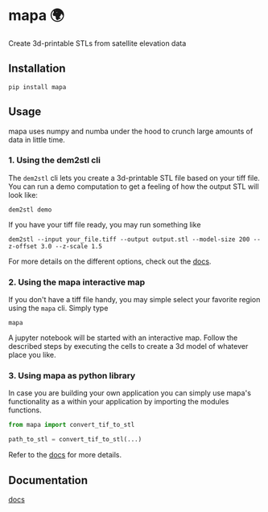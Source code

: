 # mapa 🌍
Create 3d-printable STLs from satellite elevation data


## Installation
```
pip install mapa
```

## Usage
mapa uses numpy and numba under the hood to crunch large amounts of data in little time.

### 1. Using the dem2stl cli
The `dem2stl` cli lets you create a 3d-printable STL file based on your tiff file. You can run a demo computation to get a feeling of how the output STL will look like:
```
dem2stl demo
```
If you have your tiff file ready, you may run something like
```
dem2stl --input your_file.tiff --output output.stl --model-size 200 --z-offset 3.0 --z-scale 1.5
```
For more details on the different options, check out the [docs](TODO).

### 2. Using the mapa interactive map
If you don't have a tiff file handy, you may simple select your favorite region using the `mapa` cli. Simply type
```
mapa
```
A jupyter notebook will be started with an interactive map. Follow the described steps by executing the cells to create a 3d model of whatever place you like.

### 3. Using mapa as python library
In case you are building your own application you can simply use mapa's functionality as a within your application by importing the modules functions.
```python
from mapa import convert_tif_to_stl

path_to_stl = convert_tif_to_stl(...)
```
Refer to the [docs](TODO) for more details.


## Documentation
[docs](TODO)
